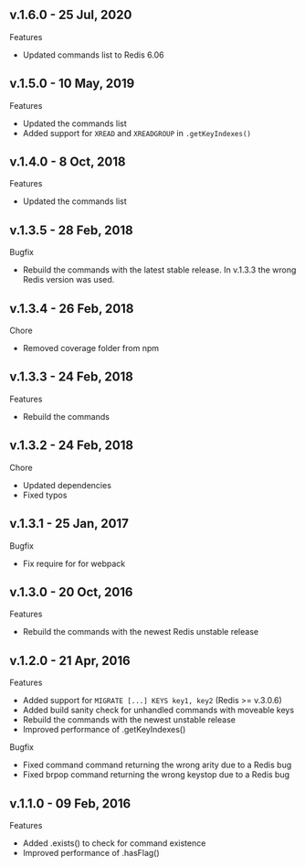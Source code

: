 ## v.1.6.0 - 25 Jul, 2020

Features

-  Updated commands list to Redis 6.06

## v.1.5.0 - 10 May, 2019

Features

-  Updated the commands list
-  Added support for `XREAD` and `XREADGROUP` in `.getKeyIndexes()`

## v.1.4.0 - 8 Oct, 2018

Features

-  Updated the commands list

## v.1.3.5 - 28 Feb, 2018

Bugfix

-  Rebuild the commands with the latest stable release.
   In v.1.3.3 the wrong Redis version was used.

## v.1.3.4 - 26 Feb, 2018

Chore

-  Removed coverage folder from npm

## v.1.3.3 - 24 Feb, 2018

Features

-  Rebuild the commands

## v.1.3.2 - 24 Feb, 2018

Chore

-  Updated dependencies
-  Fixed typos

## v.1.3.1 - 25 Jan, 2017

Bugfix

-  Fix require for for webpack

## v.1.3.0 - 20 Oct, 2016

Features

-  Rebuild the commands with the newest Redis unstable release

## v.1.2.0 - 21 Apr, 2016

Features

-  Added support for `MIGRATE [...] KEYS key1, key2` (Redis >= v.3.0.6)
-  Added build sanity check for unhandled commands with moveable keys
-  Rebuild the commands with the newest unstable release
-  Improved performance of .getKeyIndexes()

Bugfix

-  Fixed command command returning the wrong arity due to a Redis bug
-  Fixed brpop command returning the wrong keystop due to a Redis bug

## v.1.1.0 - 09 Feb, 2016

Features

-  Added .exists() to check for command existence
-  Improved performance of .hasFlag()
